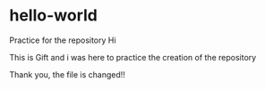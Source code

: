 # hello-world
Practice for the repository
Hi

This is Gift and i was here to practice
the creation of the repository

Thank you, the file is changed!!
